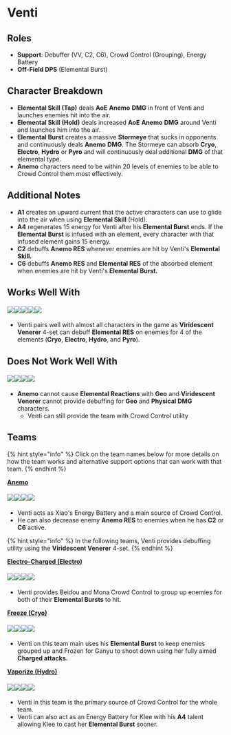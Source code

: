 # Venti

## Roles

* **Support**: Debuffer (VV, C2, C6), Crowd Control (Grouping), Energy Battery
* **Off-Field DPS** (Elemental Burst)

## Character Breakdown

* **Elemental Skill (Tap)** deals **AoE** **Anemo** **DMG** in front of Venti and launches enemies hit into the air.
* **Elemental Skill (Hold)** deals increased **AoE** **Anemo** **DMG** around Venti and launches him into the air.
* **Elemental Burst** creates a massive **Stormeye** that sucks in opponents and continuously deals **Anemo** **DMG**. The Stormeye can absorb **Cryo**, **Electro**, **Hydro** or **Pyro** and will continuously deal additional **DMG** of that elemental type.
* **Anemo** characters need to be within 20 levels of enemies to be able to Crowd Control them most effectively.

## **Additional Notes**

* **A1** creates an upward current that the active characters can use to glide into the air when using **Elemental Skill** (Hold).
* **A4** regenerates 15 energy for Venti after his **Elemental Burst** ends. If the **Elemental Burst** is infused with an element, every character with that infused element gains 15 energy.
* **C2** debuffs **Anemo RES** whenever enemies are hit by Venti's **Elemental Skill.**
* **C6** debuffs **Anemo RES** and **Elemental RES** of the absorbed element when enemies are hit by Venti's **Elemental Burst.**

## Works Well With

#### ![](../../.gitbook/assets/ui\_icon\_anemo.webp)![](../../.gitbook/assets/ui\_icon\_cryo.webp)![](../../.gitbook/assets/ui\_icon\_electro.webp)![](../../.gitbook/assets/ui\_icon\_hydro.webp)![](../../.gitbook/assets/ui\_icon\_pyro.webp)

* Venti pairs well with almost all characters in the game as **Viridescent Venerer** 4-set can debuff **Elemental RES** on enemies for 4 of the elements (**Cryo**, **Electro**, **Hydro**, and **Pyro**).

## Does Not Work Well With

#### ![](../../.gitbook/assets/ui\_icon\_geo.webp)![](../../.gitbook/assets/ui\_avataricon\_eula.png)![](../../.gitbook/assets/ui\_avataricon\_razor.png)![](../../.gitbook/assets/ui\_avataricon\_xinyan.png)

* **Anemo** cannot cause **Elemental Reactions** with **Geo** and **Viridescent Venerer** cannot provide debuffing for **Geo** and **Physical DMG** characters.
  * Venti can still provide the team with Crowd Control utility

## Teams

{% hint style="info" %}
Click on the team names below for more details on how the team works and alternative support options that can work with that team.
{% endhint %}

[**Anemo**](../../teams/anemo.md)

#### ![](../../.gitbook/assets/ui\_avataricon\_xiao.png)![](../../.gitbook/assets/ui\_avataricon\_bennett.png)![](../../.gitbook/assets/ui\_avataricon\_venti.png)![](../../.gitbook/assets/ui\_avataricon\_zhongli.png)

* Venti acts as Xiao's Energy Battery and a main source of Crowd Control.
* He can also decrease enemy **Anemo RES** to enemies when he has **C2** or **C6** active.

{% hint style="info" %}
In the following teams, Venti provides debuffing utility using the **Viridescent Venerer** 4-set.
{% endhint %}

[**Electro-Charged (Electro)**](../../teams/electro-charged.md)

#### ![](../../.gitbook/assets/ui\_avataricon\_beidou.png)![](../../.gitbook/assets/ui\_avataricon\_mona.png)![](../../.gitbook/assets/ui\_avataricon\_venti.png)![](../../.gitbook/assets/ui\_avataricon\_bennett.png)

* Venti provides Beidou and Mona Crowd Control to group up enemies for both of their **Elemental Bursts** to hit.

[**Freeze (Cryo)**](../../teams/freeze.md)

#### ![](../../.gitbook/assets/ui\_avataricon\_ganyu.png)![](../../.gitbook/assets/ui\_avataricon\_mona.png)![](../../.gitbook/assets/ui\_avataricon\_venti.png)![](../../.gitbook/assets/ui\_avataricon\_diona.png)

* Venti on this team main uses his **Elemental Burst** to keep enemies grouped up and Frozen for Ganyu to shoot down using her fully aimed **Charged attacks.**

[**Vaporize (Hydro)**](../../teams/vaporize.md)

#### ![](../../.gitbook/assets/ui\_avataricon\_klee.png)![](../../.gitbook/assets/ui\_avataricon\_xingqiu.png)![](../../.gitbook/assets/ui\_avataricon\_venti.png)![](../../.gitbook/assets/ui\_avataricon\_bennett.png)

* Venti in this team is the primary source of Crowd Control for the whole team.
* Venti can also act as an Energy Battery for Klee with his **A4** talent allowing Klee to cast her **Elemental Burst** sooner.
